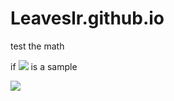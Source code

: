 # Leaveslr.github.io
test the math

 if <img src="https://latex.codecogs.com/gif.latex?a^{2}" /> is a sample

<img src="https://latex.codecogs.com/gif.latex?x=\frac{-b\pm\sqrt{b^2-4ac}}{2a}" />
